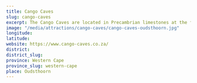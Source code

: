 ```yaml
---
title: Cango Caves
slug: cango-caves
excerpt: The Cango Caves are located in Precambrian limestones at the foothills of the Swartberg range near the town of Oudtshoorn, in the Western Cape Province of South Africa. The principal cave is one of the country's finest, best known, and most popular tourist caves and attracts many visitors from overseas. Although the extensive system of tunnels and chambers go on for over 4 km (2.5 mi), only about a quarter of this is open to visitors, who may proceed into the cave only in groups supervised by a guide.
image: "/media/attractions/cango-caves/cango-caves-oudsthoorn.jpg"
longitude: 
latitude: 
website: https://www.cango-caves.co.za/
district: 
district_slug: 
province: Western Cape
province_slug: western-cape
place: Oudsthoorn
---
```

